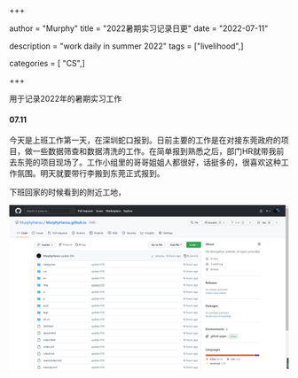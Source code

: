 +++

author = "Murphy"
title = "2022暑期实习记录日更"
date = "2022-07-11"

description = "work daily in summer 2022"
tags = ["livelihood",]

categories = [
    "CS",]

+++



用于记录2022年的暑期实习工作



<!--more-->

#### 07.11

今天是上班工作第一天，在深圳蛇口报到。日前主要的工作是在对接东莞政府的项目，做一些数据筛查和数据清洗的工作。在简单报到熟悉之后，部门HR就带我前去东莞的项目现场了。工作小组里的哥哥姐姐人都很好，话挺多的，很喜欢这种工作氛围。明天就要带行李搬到东莞正式报到。



下班回家的时候看到的附近工地，

![setup-hugo-5](https://raw.githubusercontent.com/MurphyHanxu/blogs-images/master/images/setup-hugo-5.png)
